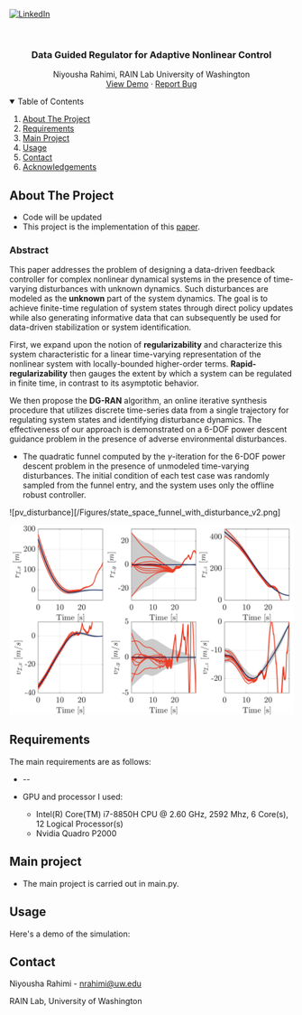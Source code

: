 
<!-- PROJECT SHIELDS -->
<!--
*** I'm using markdown "reference style" links for readability.
*** Reference links are enclosed in brackets [ ] instead of parentheses ( ).
*** See the bottom of this document for the declaration of the reference variables
*** for contributors-url, forks-url, etc. This is an optional, concise syntax you may use.
*** https://www.markdownguide.org/basic-syntax/#reference-style-links
-->

[![LinkedIn][linkedin-shield]][linkedin-url]



<!-- PROJECT LOGO -->
<br />
<p align="center">
  <a href="https://github.com/NiyoushaRahimi/Data-Guided-Regulator-for-Adaptive-Nonlinear-Control">
  </a>

  <h3 align="center">Data Guided Regulator for Adaptive Nonlinear Control</h3>

  <p align="center">
    Niyousha Rahimi, RAIN Lab University of Washington
    <br />
    <a href="#usage">View Demo</a>
    ·
    <a href="">Report Bug</a>
  </p>
</p>



<!-- TABLE OF CONTENTS -->
<details open="open">
  <summary>Table of Contents</summary>
  <ol>
    <li>
      <a href="#about-the-project">About The Project</a>
      </li>
      <li>
      <a href="#Requirements">Requirements</a></li>
      </ul>
    </li>
    <li><a href="#main-project">Main Project</a></li>
    <li><a href="#usage">Usage</a></li>
    <li><a href="#contact">Contact</a></li>
    <li><a href="#acknowledgements">Acknowledgements</a></li>
  </ol>
</details>



<!-- ABOUT THE PROJECT -->
## About The Project
* Code will be updated
* This project is the implementation of this [paper](https://).

### Abstract
This paper addresses the problem of designing a data-driven feedback controller for complex nonlinear dynamical systems in the presence of  time-varying disturbances with unknown dynamics. Such disturbances are modeled as the <b class="term">unknown</b> part of the system dynamics. The goal is to achieve finite-time regulation of system states through direct policy updates while also generating informative data that can subsequently be used for data-driven stabilization or system identification. 

First, we expand upon the notion of <b class="keywords">regularizability</b> and characterize this system characteristic for a linear time-varying representation of the nonlinear system with locally-bounded higher-order terms. <b class="keywords">Rapid-regularizability</b> then gauges the extent by which a system can be regulated in finite time, in contrast to its asymptotic behavior.

We then propose the <b class="keywords">DG-RAN</b> algorithm, an online iterative synthesis procedure that utilizes discrete time-series data from a single trajectory for regulating system states and identifying disturbance dynamics. The effectiveness of our approach is demonstrated on a 6-DOF power descent guidance problem in the presence of adverse environmental disturbances.

* The quadratic funnel computed by the $\gamma$-iteration for the 6-DOF power descent problem in the presence of unmodeled time-varying disturbances. The initial condition of each test case was randomly sampled from the funnel entry, and the system uses only the offline robust controller.


![pv_disturbance][/Figures/state_space_funnel_with_disturbance_v2.png]

![GitHub Logo](/Figures/state_space_funnel_with_disturbance_v2.png)

## Requirements

The main requirements are as follows:
* --

* GPU and processor I used:
    <ul>
      <li>Intel(R) Core(TM) i7-8850H CPU @  2.60 GHz, 2592 Mhz, 6 Core(s),  12  Logical Processor(s) </li>
      <li>Nvidia Quadro P2000</li>
    </ul>




## Main project

* The main project is carried out in main.py.








<!-- USAGE EXAMPLES -->
## Usage
Here's a demo of the simulation:



<!-- CONTACT -->
## Contact

Niyousha Rahimi - nrahimi@uw.edu

RAIN Lab, University of Washington







<!-- MARKDOWN LINKS & IMAGES -->
<!-- https://www.markdownguide.org/basic-syntax/#reference-style-links -->

[linkedin-shield]: https://img.shields.io/badge/-LinkedIn-black.svg?style=for-the-badge&logo=linkedin&colorB=555
[linkedin-url]: https://www.linkedin.com/in/newsha-rahimi/
[product-screenshot]: images/screenshot.png
